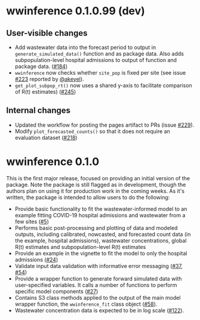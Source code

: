 # wwinference 0.1.0.99 (dev)

## User-visible changes
- Add wastewater data into the forecast period to output in `generate_simulated_data()` function and as package data. Also adds subpopulation-level
hospital admissions to output of function and package data. ([#184](https://github.com/CDCgov/ww-inference-model/issues/184))
- `wwinference` now checks whether `site_pop` is fixed per site (see issue [#223](https://github.com/CDCgov/ww-inference-model/issues/226) reported by [@akeyel](https://github.com/akeyel)).
- `get_plot_subpop_rt()` now uses a shared y-axis to facilitate comparison of R(t) estimates) ([#245](https://github.com/CDCgov/ww-inference-model/issues/245))

## Internal changes
- Updated the workflow for posting the pages artifact to PRs (issue [#229](https://github.com/CDCgov/ww-inference-model/issues/229)).
- Modify `plot_forecasted_counts()` so that it does not require an evaluation dataset ([#218](https://github.com/CDCgov/ww-inference-model/pull/218))

# wwinference 0.1.0

This is the first major release, focused on providing an initial version of the package.
Note the package is still flagged as in development, though the authors plan on using it for production work in the coming weeks.
As it's written, the package is intended to allow users to do the following:

- Provide basic functionality to fit the wastewater-informed model to an example fitting COVID-19 hospital admissions and wastewater from a few sites ([#5](https://github.com/CDCgov/ww-inference-model/issues/5))
- Performs basic post-processing and plotting of data and modeled outputs, including calibrated, nowcasted, and forecasted count data (in the example, hospital admissions), wastewater concentrations, global R(t) estimates and subpopulation-level R(t) estimates
- Provide an example in the vignette to fit the model to only the hospital admissions ([#24](https://github.com/CDCgov/ww-inference-model/issues/24))
- Validate input data validation with informative error messaging ([#37](https://github.com/CDCgov/ww-inference-model/issues/37), [#54](https://github.com/CDCgov/ww-inference-model/issues/54))
- Provide a wrapper function to generate forward simulated data with user-specified variables. It calls a number of functions to perform specific model components ([#27](https://github.com/CDCgov/ww-inference-model/issues/27))
- Contains S3 class methods applied to the output of the main model wrapper function, the `wwinference_fit` class object ([#58](https://github.com/CDCgov/ww-inference-model/issues/58)).
- Wastewater concentration data is expected to be in log scale ([#122](https://github.com/CDCgov/ww-inference-model/pull/122)).
